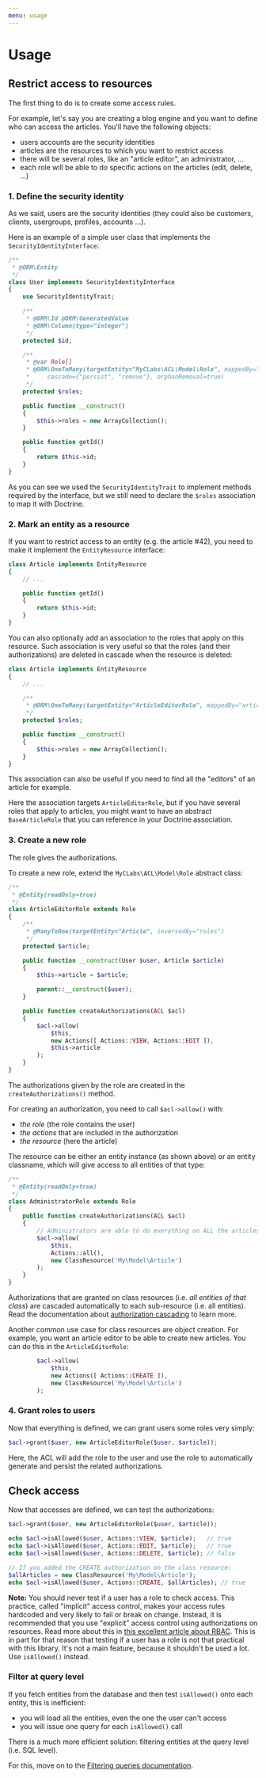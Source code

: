 ```yaml
---
menu: usage
---
```


# Usage

## Restrict access to resources

The first thing to do is to create some access rules.

For example, let's say you are creating a blog engine and you want to define who can access the articles.
You'll have the following objects:

- users accounts are the security identities
- articles are the resources to which you want to restrict access
- there will be several roles, like an "article editor", an administrator, …
- each role will be able to do specific actions on the articles (edit, delete, …)


### 1. Define the security identity

As we said, users are the security identities (they could also be customers, clients, usergroups, profiles, accounts …).

Here is an example of a simple user class that implements the `SecurityIdentityInterface`:

```php
/**
 * @ORM\Entity
 */
class User implements SecurityIdentityInterface
{
    use SecurityIdentityTrait;

    /**
     * @ORM\Id @ORM\GeneratedValue
     * @ORM\Column(type="integer")
     */
    protected $id;

    /**
     * @var Role[]
     * @ORM\OneToMany(targetEntity="MyCLabs\ACL\Model\Role", mappedBy="securityIdentity",
     *     cascade={"persist", "remove"}, orphanRemoval=true)
     */
    protected $roles;

    public function __construct()
    {
        $this->roles = new ArrayCollection();
    }

    public function getId()
    {
        return $this->id;
    }
}
```

As you can see we used the `SecurityIdentityTrait` to implement methods required by the interface, but we still
need to declare the `$roles` association to map it with Doctrine.


### 2. Mark an entity as a resource

If you want to restrict access to an entity (e.g. the article #42), you need to make it
implement the `EntityResource` interface:

```php
class Article implements EntityResource
{
    // ...

    public function getId()
    {
        return $this->id;
    }
}
```

You can also optionally add an association to the roles that apply on this resource.
Such association is very useful so that the roles (and their authorizations) are deleted in cascade
when the resource is deleted:

```php
class Article implements EntityResource
{
    // ...

    /**
     * @ORM\OneToMany(targetEntity="ArticleEditorRole", mappedBy="article", cascade={"remove"})
     */
    protected $roles;

    public function __construct()
    {
        $this->roles = new ArrayCollection();
    }
}
```

This association can also be useful if you need to find all the "editors" of an article for example.

Here the association targets `ArticleEditorRole`, but if you have several roles that apply to articles, you
might want to have an abstract `BaseArticleRole` that you can reference in your Doctrine association.


### 3. Create a new role

The role gives the authorizations.

To create a new role, extend the `MyCLabs\ACL\Model\Role` abstract class:

```php
/**
 * @Entity(readOnly=true)
 */
class ArticleEditorRole extends Role
{
    /**
     * @ManyToOne(targetEntity="Article", inversedBy="roles")
     */
    protected $article;

    public function __construct(User $user, Article $article)
    {
        $this->article = $article;

        parent::__construct($user);
    }

    public function createAuthorizations(ACL $acl)
    {
        $acl->allow(
            $this,
            new Actions([ Actions::VIEW, Actions::EDIT ]),
            $this->article
        );
    }
}
```

The authorizations given by the role are created in the `createAuthorizations()` method.

For creating an authorization, you need to call `$acl->allow()` with:

- *the role* (the role contains the user)
- *the actions* that are included in the authorization
- *the resource* (here the article)

The resource can be either an entity instance (as shown above) or an entity classname, which will
give access to all entities of that type:

```php
/**
 * @Entity(readOnly=true)
 */
class AdministratorRole extends Role
{
    public function createAuthorizations(ACL $acl)
    {
        // Administrators are able to do everything on ALL the articles
        $acl->allow(
            $this,
            Actions::all(),
            new ClassResource('My\Model\Article')
        );
    }
}
```

Authorizations that are granted on class resources (i.e. *all entities of that class*) are cascaded
automatically to each sub-resource (i.e. all entities). Read the documentation about
[authorization cascading](cascading.md) to learn more.

Another common use case for class resources are object creation. For example, you want an article editor
to be able to create new articles. You can do this in the `ArticleEditorRole`:

```php
        $acl->allow(
            $this,
            new Actions([ Actions::CREATE ]),
            new ClassResource('My\Model\Article')
        );
```


### 4. Grant roles to users

Now that everything is defined, we can grant users some roles very simply:

```php
$acl->grant($user, new ArticleEditorRole($user, $article));
```

Here, the ACL will add the role to the user and use the role to automatically generate and persist the
related authorizations.


## Check access

Now that accesses are defined, we can test the authorizations:

```php
$acl->grant($user, new ArticleEditorRole($user, $article));

echo $acl->isAllowed($user, Actions::VIEW, $article);   // true
echo $acl->isAllowed($user, Actions::EDIT, $article);   // true
echo $acl->isAllowed($user, Actions::DELETE, $article); // false

// If you added the CREATE authorization on the class resource:
$allArticles = new ClassResource('My\Model\Article');
echo $acl->isAllowed($user, Actions::CREATE, $allArticles); // true
```

**Note:** You should never test if a user has a role to check access. This practice, called "implicit" access control,
makes your access rules hardcoded and very likely to fail or break on change. Instead, it is recommended that
you use "explicit" access control using authorizations on resources. Read more about this in
[this excellent article about RBAC](https://stormpath.com/blog/new-rbac-resource-based-access-control/).
This is in part for that reason that testing if a user has a role is not that practical with this library.
It's not a main feature, because it shouldn't be used a lot. Use `isAllowed()` instead.


### Filter at query level

If you fetch entities from the database and then test `isAllowed()` onto each entity, this is inefficient:

- you will load all the entities, even the one the user can't access
- you will issue one query for each `isAllowed()` call

There is a much more efficient solution: filtering entities at the query level (i.e. SQL level).

For this, move on to the [Filtering queries documentation](filtering-queries.md).
